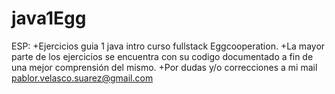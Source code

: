# java1Egg
ESP: 
+Ejercicios guia 1 java intro curso fullstack Eggcooperation.
+La mayor parte de los ejercicios se encuentra con su codigo documentado a fin de una mejor comprensión del mismo.
+Por dudas y/o correcciones a mi mail pablor.velasco.suarez@gmail.com
